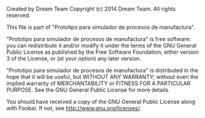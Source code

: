 
  Created by Dream Team
  Copyright (c) 2014 Dream Team. All rights reserved.

This file is part of "Prototipo para simulador de procesos de manufactura".

"Prototipo para simulador de procesos de manufactura" is free software:
you can redistribute it and/or modify
it under the terms of the GNU General Public License as published by
the Free Software Foundation, either version 3 of the License, or
(at your option) any later version.

"Prototipo para simulador de procesos de manufactura" is distributed in
the hope that it will be useful,
but WITHOUT ANY WARRANTY; without even the implied warranty of
MERCHANTABILITY or FITNESS FOR A PARTICULAR PURPOSE.  See the
GNU General Public License for more details.

You should have received a copy of the GNU General Public License
along with Foobar.  If not, see <http://www.gnu.org/licenses/>.
